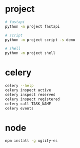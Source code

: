 # project

```sh
# fastapi
python -m project fastapi

# script
python -m project script -s demo

# shell
python -m project shell
```

# celery

```sh
celery --help
celery inspect active
celery inspect reserved
celery inspect registered
celery call TASK_NAME
celery events
```

# node

```sh
npm install -g uglify-es
```
